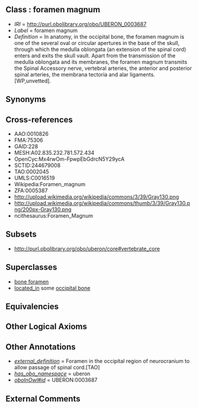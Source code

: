 
## Class : foramen magnum

 * *IRI* = http://purl.obolibrary.org/obo/UBERON_0003687
 * *Label* = foramen magnum
 * *Definition* = In anatomy, in the occipital bone, the foramen magnum is one of the several oval or circular apertures in the base of the skull, through which the medulla oblongata (an extension of the spinal cord) enters and exits the skull vault. Apart from the transmission of the medulla oblongata and its membranes, the foramen magnum transmits the Spinal Accessory nerve, vertebral arteries, the anterior and posterior spinal arteries, the membrana tectoria and alar ligaments. [WP,unvetted].

## Synonyms


## Cross-references

 * AAO:0010826
 * FMA:75306
 * GAID:228
 * MESH:A02.835.232.781.572.434
 * OpenCyc:Mx4rwOm-FpwpEbGdrcN5Y29ycA
 * SCTID:244679008
 * TAO:0002045
 * UMLS:C0016519
 * Wikipedia:Foramen_magnum
 * ZFA:0005387
 * http://upload.wikimedia.org/wikipedia/commons/3/39/Gray130.png
 * http://upload.wikimedia.org/wikipedia/commons/thumb/3/39/Gray130.png/200px-Gray130.png
 * ncithesaurus:Foramen_Magnum

## Subsets

 * http://purl.obolibrary.org/obo/uberon/core#vertebrate_core

## Superclasses

 * [bone foramen](../../UBERON/44/UBERON_0005744.md)
 * [located_in](../../RO/25/RO_0001025.md) some [occipital bone](../../UBERON/76/UBERON_0001676.md)

## Equivalencies


## Other Logical Axioms


## Other Annotations

 * *[external_definition](../../UBPROP/01/UBPROP_0000001.md)* = Foramen in the occipital region of neurocranium to allow passage of spinal cord.[TAO]
 * *[has_obo_namespace](../../ce/oboInOwl#hasOBONamespace.md)* = uberon
 * *[oboInOwl#id](../../id/oboInOwl#id.md)* = UBERON:0003687

## External Comments

